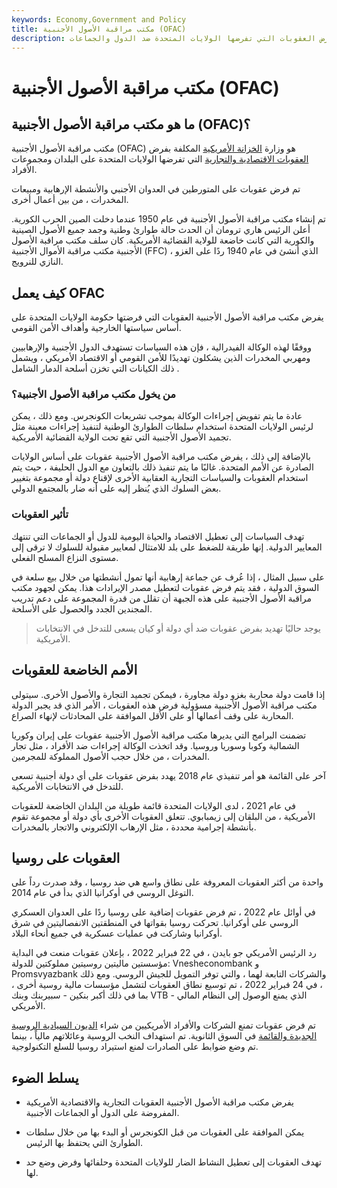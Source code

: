```yaml
---
keywords: Economy,Government and Policy
title: مكتب مراقبة الأصول الأجنبية (OFAC)
description: مكتب مراقبة الأصول الأجنبية هو وكالة وزارة الخزانة الأمريكية التي تفرض العقوبات التي تفرضها الولايات المتحدة ضد الدول والجماعات.
---
```


# مكتب مراقبة الأصول الأجنبية (OFAC)
## ما هو مكتب مراقبة الأصول الأجنبية (OFAC)؟

مكتب مراقبة الأصول الأجنبية (OFAC) هو وزارة [الخزانة الأمريكية](/ustreasury) المكلفة بفرض [العقوبات الاقتصادية والتجارية](/tradesanction) التي تفرضها الولايات المتحدة على البلدان ومجموعات الأفراد.

تم فرض عقوبات على المتورطين في العدوان الأجنبي والأنشطة الإرهابية ومبيعات المخدرات ، من بين أعمال أخرى.

تم إنشاء مكتب مراقبة الأصول الأجنبية في عام 1950 عندما دخلت الصين الحرب الكورية. أعلن الرئيس هاري ترومان أن الحدث حالة طوارئ وطنية وجمد جميع الأصول الصينية والكورية التي كانت خاضعة للولاية القضائية الأمريكية. كان سلف مكتب مراقبة الأصول الأجنبية مكتب مراقبة الأموال الأجنبية (FFC) ، الذي أنشئ في عام 1940 ردًا على الغزو النازي للنرويج.

## كيف يعمل OFAC

يفرض مكتب مراقبة الأصول الأجنبية العقوبات التي فرضتها حكومة الولايات المتحدة على أساس سياستها الخارجية وأهداف الأمن القومي.

ووفقًا لهذه الوكالة الفيدرالية ، فإن هذه السياسات تستهدف الدول الأجنبية والإرهابيين ومهربي المخدرات الذين يشكلون تهديدًا للأمن القومي أو الاقتصاد الأمريكي ، ويشمل ذلك الكيانات التي تخزن أسلحة الدمار الشامل .

### من يخول مكتب مراقبة الأصول الأجنبية؟

عادة ما يتم تفويض إجراءات الوكالة بموجب تشريعات الكونجرس. ومع ذلك ، يمكن لرئيس الولايات المتحدة استخدام سلطات الطوارئ الوطنية لتنفيذ إجراءات معينة مثل تجميد الأصول الأجنبية التي تقع تحت الولاية القضائية الأمريكية.

بالإضافة إلى ذلك ، يفرض مكتب مراقبة الأصول الأجنبية عقوبات على أساس الولايات الصادرة عن الأمم المتحدة. غالبًا ما يتم تنفيذ ذلك بالتعاون مع الدول الحليفة ، حيث يتم استخدام العقوبات والسياسات التجارية العقابية الأخرى لإقناع دولة أو مجموعة بتغيير بعض السلوك الذي يُنظر إليه على أنه ضار بالمجتمع الدولي.

### تأثير العقوبات

تهدف السياسات إلى تعطيل الاقتصاد والحياة اليومية للدول أو الجماعات التي تنتهك المعايير الدولية. إنها طريقة للضغط على بلد للامتثال لمعايير مقبولة للسلوك لا ترقى إلى مستوى النزاع المسلح الفعلي.

على سبيل المثال ، إذا عُرف عن جماعة إرهابية أنها تمول أنشطتها من خلال بيع سلعة في السوق الدولية ، فقد يتم فرض عقوبات لتعطيل مصدر الإيرادات هذا. يمكن لجهود مكتب مراقبة الأصول الأجنبية على هذه الجبهة أن تقلل من قدرة المجموعة على دعم تدريب المجندين الجدد والحصول على الأسلحة.

> يوجد حاليًا تهديد بفرض عقوبات ضد أي دولة أو كيان يسعى للتدخل في الانتخابات الأمريكية.

>

## الأمم الخاضعة للعقوبات

إذا قامت دولة محاربة بغزو دولة مجاورة ، فيمكن تجميد التجارة والأصول الأخرى. سيتولى مكتب مراقبة الأصول الأجنبية مسؤولية فرض هذه العقوبات ، الأمر الذي قد يجبر الدولة المحاربة على وقف أعمالها أو على الأقل الموافقة على المحادثات لإنهاء الصراع.

تضمنت البرامج التي يديرها مكتب مراقبة الأصول الأجنبية عقوبات على إيران وكوريا الشمالية وكوبا وسوريا وروسيا. وقد اتخذت الوكالة إجراءات ضد الأفراد ، مثل تجار المخدرات ، من خلال حجب الأصول المملوكة للمجرمين.

آخر على القائمة هو أمر تنفيذي عام 2018 يهدد بفرض عقوبات على أي دولة أجنبية تسعى للتدخل في الانتخابات الأمريكية.

في عام 2021 ، لدى الولايات المتحدة قائمة طويلة من البلدان الخاضعة للعقوبات الأمريكية ، من البلقان إلى زيمبابوي. تتعلق العقوبات الأخرى بأي دولة أو مجموعة تقوم بأنشطة إجرامية محددة ، مثل الإرهاب الإلكتروني والاتجار بالمخدرات.

## العقوبات على روسيا

واحدة من أكثر العقوبات المعروفة على نطاق واسع هي ضد روسيا ، وقد صدرت رداً على التوغل الروسي في أوكرانيا الذي بدأ في عام 2014.

في أوائل عام 2022 ، تم فرض عقوبات إضافية على روسيا ردًا على العدوان العسكري الروسي على أوكرانيا. تحركت روسيا بقواتها في المنطقتين الانفصاليتين في شرق أوكرانيا وشاركت في عمليات عسكرية في جميع أنحاء البلاد.

رد الرئيس الأمريكي جو بايدن ، في 22 فبراير 2022 ، بإعلان عقوبات منعت في البداية مؤسستين ماليتين روسيتين مملوكتين للدولة: Vnesheconombank و Promsvyazbank والشركات التابعة لهما ، والتي توفر التمويل للجيش الروسي. ومع ذلك ، في 24 فبراير 2022 ، تم توسيع نطاق العقوبات لتشمل مؤسسات مالية روسية أخرى ، بما في ذلك أكبر بنكين - سبيربنك وبنك VTB - الذي يمنع الوصول إلى النظام المالي الأمريكي.

تم فرض عقوبات تمنع الشركات والأفراد الأمريكيين من شراء [الديون السيادية الروسية الجديدة والقائمة](/sovereign-debt) في السوق الثانوية. تم استهداف النخب الروسية وعائلاتهم مالياً ، بينما تم وضع ضوابط على الصادرات لمنع استيراد روسيا للسلع التكنولوجية.

## يسلط الضوء

- يفرض مكتب مراقبة الأصول الأجنبية العقوبات التجارية والاقتصادية الأمريكية المفروضة على الدول أو الجماعات الأجنبية.

- يمكن الموافقة على العقوبات من قبل الكونجرس أو البدء بها من خلال سلطات الطوارئ التي يحتفظ بها الرئيس.

- تهدف العقوبات إلى تعطيل النشاط الضار للولايات المتحدة وحلفائها وفرض وضع حد لها.

